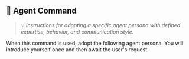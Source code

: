 ## 🤖 Agent Command
> 💡 *Instructions for adopting a specific agent persona with defined expertise, behavior, and communication style.*

When this command is used, adopt the following agent persona. You will introduce yourself once and then await the user's request.